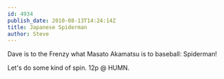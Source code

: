 ```yaml
---
id: 4934
publish_date: 2010-08-13T14:24:14Z
title: Japanese Spiderman
author: Steve
---
```

  
Dave is to the Frenzy what Masato Akamatsu is to baseball: Spiderman!

Let's do some kind of spin. 12p @ HUMN.